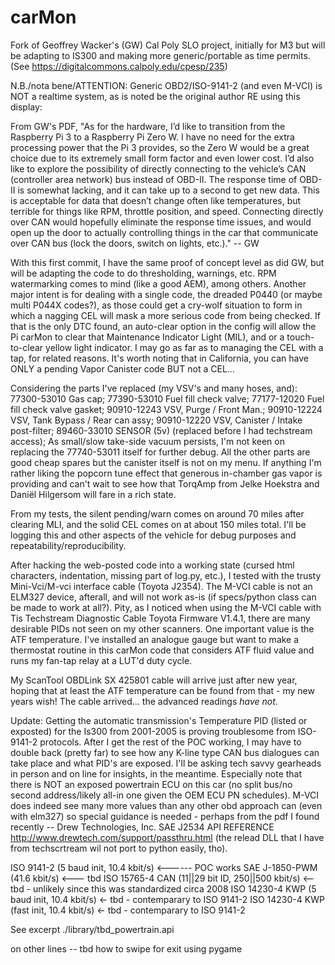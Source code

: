 # carMon
  Fork of Geoffrey Wacker's (GW) Cal Poly SLO project, initially for M3 but will be adapting to IS300 and making more generic/portable as time permits.
(See https://digitalcommons.calpoly.edu/cpesp/235)

  N.B./nota bene/ATTENTION: Generic OBD2/ISO-9141-2 (and even M-VCI) is NOT a realtime system, as is noted be the original author RE using this display:


  From GW's PDF, "As for the hardware, I’d like to transition from the Raspberry Pi 3 to a Raspberry Pi Zero W.  I have no need for the extra processing power that the Pi 3 provides, so the Zero W would be a great choice due to its extremely small form factor and even lower cost.  I’d also like to explore the possibility of directly connecting to the vehicle’s CAN (controller area network) bus instead of OBD-II.  The response time of OBD-II is somewhat lacking, and it can take up to a second to get new data.  This is acceptable for data that doesn’t change often like temperatures, but terrible for things like RPM, throttle position, and speed.  Connecting directly over CAN would hopefully eliminate the response time issues, and would open up the door to actually controlling things in the car that communicate over CAN bus (lock the doors, switch on lights, etc.)." -- GW

  With this first commit, I have the same proof of concept level as did GW, but will be adapting the code to do thresholding, warnings, etc.   RPM watermarking comes to mind (like a good AEM), among others.   Another major intent is for dealing with a single code, the dreaded P0440 (or maybe multi P044X codes?), as those could get a cry-wolf situation to form in which a nagging CEL will mask a more serious code from being checked.   If that is the only DTC found, an auto-clear option in the config will allow the Pi carMon to clear that Maintenance Indicator Light (MIL), and or a touch-to-clear yellow light indicator.   I may go as far as to managing the CEL with a tap, for related reasons.   It's worth noting that in California, you can have ONLY a pending Vapor Canister code BUT not a CEL...

  Considering the parts I've replaced (my VSV's and many hoses, and):
77300-53010 Gas cap;
77390-53010 Fuel fill check valve;
77177-12020 Fuel fill check valve gasket;
90910-12243 VSV, Purge / Front Man.;
90910-12224 VSV, Tank Bypass / Rear can assy;
90910-12220 VSV, Canister / Intake post-filter;
89460-33010 SENSOR (5v) (replaced before I had techstream access);
As small/slow take-side vacuum persists, I'm not keen on replacing the 77740-53011 itself for further debug.   All the other parts are good cheap spares but the canister itself is not on my menu.   If anything I'm rather liking the popcorn tune effect that generous in-chamber gas vapor is providing and can't wait to see how that TorqAmp from Jelke Hoekstra and Daniël Hilgersom will fare in a rich state.

  From my tests, the silent pending/warn comes on around 70 miles after clearing MLI, and the solid CEL comes on at about 150 miles total.  I'll be logging this and other aspects of the vehicle for debug purposes and repeatability/reproducibility.

  After hacking the web-posted code into a working state (cursed html characters, indentation, missing part of log.py, etc.), I tested with the trusty Mini-Vci/M-vci interface cable (Toyota J2354).   The M-VCI cable is not an ELM327 device, afterall, and will not work as-is (if specs/python class can be made to work at all?).   Pity, as I noticed when using the M-VCI cable with Tis Techstream Diagnostic Cable Toyota Firmware V1.4.1, there are many desirable PIDs not seen on my other scanners.   One important value is the ATF temperature.   I've installed an analogue gauge but want to make a thermostat routine in this carMon code that considers ATF fluid value and runs my fan-tap relay at a LUT'd duty cycle.

  My ScanTool OBDLink SX 425801 cable will arrive just after new year, hoping that at least the ATF temperature can be found from that - my new years wish!  The cable arrived... the advanced readings _have not_.

  Update: Getting the automatic transmission's Temperature PID (listed or exposted) for the Is300 from 2001-2005 is proving troublesome from ISO-9141-2 protocols.  After I get the rest of the POC working, I may have to double back (pretty far) to see how any K-line type CAN bus dialogues can take place and what PID's are exposed.  I'll be asking tech savvy gearheads in person and on line for insights, in the meantime.  Especially note that there is NOT an exposed powertrain ECU on this car (no split bus/no second address/likely all-in one given the OEM ECU PN schedules).  M-VCI does indeed see many more values than any other obd approach can (even with elm327) so special guidance is needed - perhaps from the pdf I found recently -- Drew Technologies, Inc. SAE J2534 API REFERENCE http://www.drewtech.com/support/passthru.html (the relead DLL that I have from techscrtream wil not port to python easily, tho).

ISO 9141-2 (5 baud init, 10.4 kbit/s)              <------ POC works
SAE J-1850-PWM (41.6 kbit/s)                       <--- tbd
ISO 15765-4 CAN (11||29 bit ID, 250||500 kbit/s)   <-- tbd - unlikely since this was standardized circa 2008
ISO 14230-4 KWP (5 baud init, 10.4 kbit/s)         <- tbd - contemparary to ISO 9141-2
ISO 14230-4 KWP (fast init, 10.4 kbit/s)           <- tbd - contemparary to ISO 9141-2

See excerpt ./library/tbd_powertrain.api

on other lines -- tbd how to swipe for exit using pygame

